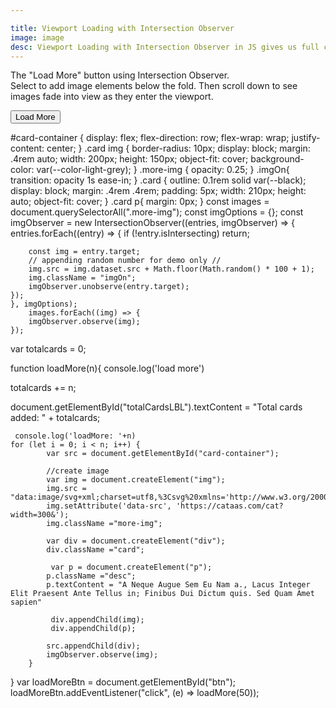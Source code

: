 ```yaml
---

title: Viewport Loading with Intersection Observer
image: image
desc: Viewport Loading with Intersection Observer in JS gives us full control of the viewport event. While loading="lazy" can be a lightweight solution, commonly lazy-loading libraries use Intersection observer-under-the-hood to give developers more control over this event. Her we are initiating the load of an image and applying a fade effect animation. 
---
```



<html-code>
<p>The "Load More" button using Intersection Observer. </br> Select to add image elements below the fold. Then scroll down to see images fade into view as they enter the viewport.</p>
  <button id="btn">Load More</button>
  <p id="totalCardsLBL"></p>
<div id="card-container"></div>
</html-code>

<css-code>
#card-container {
  display: flex;
  flex-direction: row;
  flex-wrap: wrap;
  justify-content: center;
}
.card img {
    border-radius: 10px;
    display: block;
    margin: .4rem auto;
    width: 200px;
    height: 150px;
    object-fit: cover;
    background-color: var(--color-light-grey);
}
.more-img {
    opacity: 0.25;
}
.imgOn{
 transition: opacity 1s ease-in;
}
.card {
    outline: 0.1rem solid var(--black);
    display: block;
    margin: .4rem .4rem;
    padding: 5px;
    width: 210px;
    height: auto;
    object-fit: cover; 
  }
  .card p{
    margin: 0px;
  }
</css-code>

<js-code>
const images = document.querySelectorAll(".more-img");
const imgOptions = {};
const imgObserver = new IntersectionObserver((entries, imgObserver) => {
    entries.forEach((entry) => {
        if (!entry.isIntersecting) return;
        
        const img = entry.target;
        // appending random number for demo only //
        img.src = img.dataset.src + Math.floor(Math.random() * 100 + 1);
        img.className = "imgOn";
        imgObserver.unobserve(entry.target);
    });
    }, imgOptions); 
        images.forEach((img) => {
        imgObserver.observe(img);
    });
  var totalcards = 0;

  
 function loadMore(n){
     console.log('load more')
    
   totalcards += n;
    
   document.getElementById("totalCardsLBL").textContent = "Total cards added: " + totalcards;

	 console.log('loadMore: '+n)
    for (let i = 0; i < n; i++) { 
            var src = document.getElementById("card-container");

            //create image
            var img = document.createElement("img");
            img.src = "data:image/svg+xml;charset=utf8,%3Csvg%20xmlns='http://www.w3.org/2000/svg'%3E%3C/svg%3E";
            img.setAttribute('data-src', 'https://cataas.com/cat?width=300&');
            img.className ="more-img";
            
            var div = document.createElement("div");
            div.className ="card";

             var p = document.createElement("p");
            p.className ="desc";
            p.textContent = "A Neque Augue Sem Eu Nam a., Lacus Integer Elit Praesent Ante Tellus in; Finibus Dui Dictum quis. Sed Quam Amet sapien"
             
             div.appendChild(img);
             div.appendChild(p);

            src.appendChild(div);
            imgObserver.observe(img);
        }
        
        
 }
 var loadMoreBtn = document.getElementById("btn");
loadMoreBtn.addEventListener("click", (e) => loadMore(50));

</js-code>